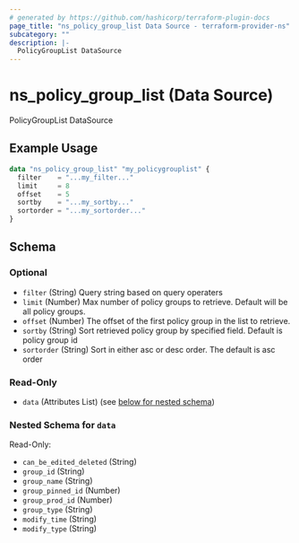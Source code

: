 ```yaml
---
# generated by https://github.com/hashicorp/terraform-plugin-docs
page_title: "ns_policy_group_list Data Source - terraform-provider-ns"
subcategory: ""
description: |-
  PolicyGroupList DataSource
---
```


# ns_policy_group_list (Data Source)

PolicyGroupList DataSource

## Example Usage

```terraform
data "ns_policy_group_list" "my_policygrouplist" {
  filter    = "...my_filter..."
  limit     = 8
  offset    = 5
  sortby    = "...my_sortby..."
  sortorder = "...my_sortorder..."
}
```

<!-- schema generated by tfplugindocs -->
## Schema

### Optional

- `filter` (String) Query string based on query operaters
- `limit` (Number) Max number of policy groups to retrieve. Default will be all policy groups.
- `offset` (Number) The offset of the first policy group in the list to retrieve.
- `sortby` (String) Sort retrieved policy group by specified field. Default is policy group id
- `sortorder` (String) Sort in either asc or desc order. The default is asc order

### Read-Only

- `data` (Attributes List) (see [below for nested schema](#nestedatt--data))

<a id="nestedatt--data"></a>
### Nested Schema for `data`

Read-Only:

- `can_be_edited_deleted` (String)
- `group_id` (String)
- `group_name` (String)
- `group_pinned_id` (Number)
- `group_prod_id` (Number)
- `group_type` (String)
- `modify_time` (String)
- `modify_type` (String)


